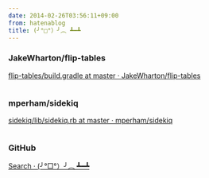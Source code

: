 ```yaml
---
date: 2014-02-26T03:56:11+09:00
from: hatenablog
title: (╯°□°）╯︵ ┻━┻
---
```


<h3>JakeWharton/flip-tables</h3>

<p><a href="https://github.com/JakeWharton/flip-tables/blob/master/build.gradle#L3">flip-tables/build.gradle at master · JakeWharton/flip-tables</a></p>

<p><img src="http://dl.dropboxusercontent.com//u/5978869/image/20140226_035247.png" alt=""></p>

<h3>mperham/sidekiq</h3>

<p><a href="https://github.com/mperham/sidekiq/blob/master/lib/sidekiq.rb#L25-L27">sidekiq/lib/sidekiq.rb at master · mperham/sidekiq</a></p>

<p><img src="http://dl.dropboxusercontent.com//u/5978869/image/20140226_035311.png" alt=""></p>

<h3>GitHub</h3>

<p><a href="https://github.com/search?q=%28%E2%95%AF%C2%B0%E2%96%A1%C2%B0%EF%BC%89%E2%95%AF%EF%B8%B5+%E2%94%BB%E2%94%81%E2%94%BB&amp;ref=cmdform&amp;type=Code">Search · (╯°□°）╯︵ ┻━┻</a></p>

<p><img src="http://dl.dropboxusercontent.com//u/5978869/image/20140226_035515.png" alt=""></p>

